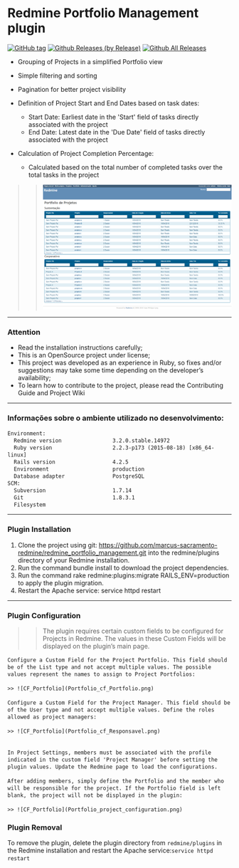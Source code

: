 # Redmine Portfolio Management plugin 
[![GitHub tag](https://img.shields.io/github/tag/marcus-sacramento-redmine/redmine_portfolio_management.svg?style=flat-square)](https://github.com/marcus-sacramento-redmine/redmine_portfolio_management/tags) [![Github Releases (by Release)](https://img.shields.io/github/downloads/marcus-sacramento-redmine/redmine_portfolio_management/v1.0.0/total.svg?style=flat-square)](https://github.com/marcus-sacramento-redmine/redmine_portfolio_management/releases) [![Github All Releases](https://img.shields.io/github/downloads/marcus-sacramento-redmine/redmine_portfolio_management/total.svg?style=flat-square)](https://github.com/marcus-sacramento-redmine/redmine_portfolio_management/releases)



* Grouping of Projects in a simplified Portfolio view
* Simple filtering and sorting
* Pagination for better project visibility
* Definition of Project Start and End Dates based on task dates:

    * Start Date: Earliest date in the 'Start' field of tasks directly associated with the project
    * End Date: Latest date in the 'Due Date' field of tasks directly associated with the project

* Calculation of Project Completion Percentage:

    * Calculated based on the total number of completed tasks over the total tasks in the project

>> ![CF_Portfolio](Portfolio_view.png)

***
### Attention

* Read the installation instructions carefully;
* This is an OpenSource project under license;
* This project was developed as an experience in Ruby, so fixes and/or suggestions may take some time depending on the developer’s availability;
* To learn how to contribute to the project, please read the Contributing Guide and Project Wiki

***

### Informações sobre o ambiente utilizado no desenvolvimento:
```
Environment:
  Redmine version                3.2.0.stable.14972
  Ruby version                   2.2.3-p173 (2015-08-18) [x86_64-linux]
  Rails version                  4.2.5
  Environment                    production
  Database adapter               PostgreSQL
SCM:
  Subversion                     1.7.14
  Git                            1.8.3.1
  Filesystem  
```

***

### Plugin Installation

1.    Clone the project using git: https://github.com/marcus-sacramento-redmine/redmine_portfolio_management.git into the redmine/plugins directory of your Redmine installation.
2.    Run the command bundle install to download the project dependencies.
3.    Run the command rake redmine:plugins:migrate RAILS_ENV=production to apply the plugin migration.
4.   Restart the Apache service: service httpd restart

***


### Plugin Configuration

>> The plugin requires certain custom fields to be configured for Projects in Redmine. The values in these Custom Fields will be displayed on the plugin’s main page.

    Configure a Custom Field for the Project Portfolio. This field should be of the List type and not accept multiple values. The possible values represent the names to assign to Project Portfolios:

    >> ![CF_Portfolio](Portfolio_cf_Portfolio.png)

    Configure a Custom Field for the Project Manager. This field should be of the User type and not accept multiple values. Define the roles allowed as project managers:

    >> ![CF_Portfolio](Portfolio_cf_Responsavel.png)


    In Project Settings, members must be associated with the profile indicated in the custom field 'Project Manager' before setting the plugin values. Update the Redmine page to load the configurations.

    After adding members, simply define the Portfolio and the member who will be responsible for the project. If the Portfolio field is left blank, the project will not be displayed in the plugin:

    >> ![CF_Portfolio](Portfolio_project_configuration.png)


### Plugin Removal

To remove the plugin, delete the plugin directory from ```redmine/plugins``` in the Redmine installation and restart the Apache service:```service httpd restart```


